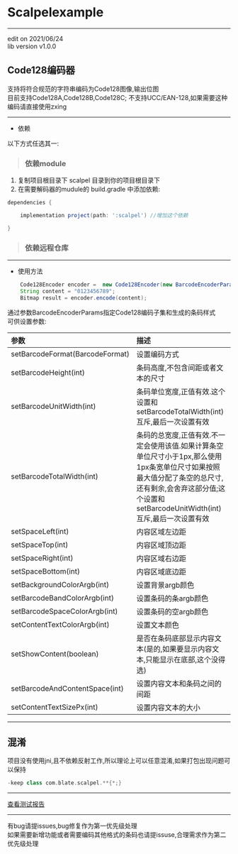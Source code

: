 # Scalpelexample
---  
edit on 2021/06/24  
lib version v1.0.0

## Code128编码器  
支持将符合规范的字符串编码为Code128图像,输出位图  
目前支持Code128A,Code128B,Code128C; 不支持UCC/EAN-128,如果需要这种编码请直接使用zxing  

---

* 依赖

以下方式任选其一:  

>### 依赖module
1. 复制项目根目录下 scalpel 目录到你的项目根目录下  
2. 在需要解码器的mudule的 build.gradle 中添加依赖:  
```groovy
dependencies {

    implementation project(path: ':scalpel') //增加这个依赖

}
```
>### 依赖远程仓库

---  

* 使用方法  

```java
    Code128Encoder encoder =  new Code128Encoder(new BarcodeEncoderParams());
    String content = "0123456789";
    Bitmap result = encoder.encode(content);
```
通过参数BarcodeEncoderParams指定Code128编码子集和生成的条码样式  
可供设置参数:  

参数|描述
:-|:-
setBarcodeFormat(BarcodeFormat)|设置编码方式
setBarcodeHeight(int)|条码高度,不包含间距或者文本的尺寸
setBarcodeUnitWidth(int)|条码单位宽度,正值有效.这个设置和setBarcodeTotalWidth(int)互斥,最后一次设置有效
setBarcodeTotalWidth(int)|条码的总宽度,正值有效.不一定会使用该值.如果计算条空单位尺寸小于1px,那么使用1px条宽单位尺寸如果按照最大值分配了条空的总尺寸,还有剩余,会舍弃这部分值;这个设置和setBarcodeUnitWidth(int)互斥,最后一次设置有效
setSpaceLeft(int)|内容区域左边距
setSpaceTop(int)|内容区域顶边距
setSpaceRight(int)|内容区域右边距
setSpaceBottom(int)|内容区域底边距
setBackgroundColorArgb(int)|设置背景argb颜色
setBarcodeBandColorArgb(int)|设置条码的条argb颜色
setBarcodeSpaceColorArgb(int)|设置条码的空argb颜色
setContentTextColorArgb(int)|设置文本颜色
setShowContent(boolean)|是否在条码底部显示内容文本(是的,如果要显示内容文本,只能显示在底部,这个没得选)
setBarcodeAndContentSpace(int)|设置内容文本和条码之间的间距
setContentTextSizePx(int)|设置内容文本的大小

---

## 混淆  
项目没有使用jni,且不依赖反射工作,所以理论上可以任意混淆,如果打包出现问题可以保持  
```groovy
-keep class com.blate.scalpel.**{*;} 
```

---

[查看测试报告](./docs/md/test.md)

---  
有bug请提issues,bug修复作为第一优先级处理  
如果需要新增功能或者需要编码其他格式的条码也请提issuse,合理需求作为第二优先级处理
